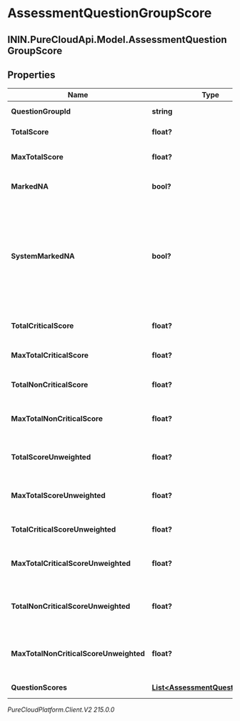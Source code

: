 # AssessmentQuestionGroupScore

## ININ.PureCloudApi.Model.AssessmentQuestionGroupScore

## Properties

|Name | Type | Description | Notes|
|------------ | ------------- | ------------- | -------------|
| **QuestionGroupId** | **string** | The ID of the question group | |
| **TotalScore** | **float?** | The total score for the questions | [optional] |
| **MaxTotalScore** | **float?** | The maximum total score for the questions | [optional] |
| **MarkedNA** | **bool?** | True if this question group is marked NA | [optional] |
| **SystemMarkedNA** | **bool?** | If markedNA is true, systemMarkedNA indicates whether it was marked by a user or by the system due to visibility conditions. Always false if markedNA is false. | [optional] |
| **TotalCriticalScore** | **float?** | The total score for the critical questions | [optional] |
| **MaxTotalCriticalScore** | **float?** | The maximum total score for the critical questions | [optional] |
| **TotalNonCriticalScore** | **float?** | The total score for the non-critical questions | [optional] |
| **MaxTotalNonCriticalScore** | **float?** | The maximum total score for the non-critical questions | [optional] |
| **TotalScoreUnweighted** | **float?** | The unweighted total score for this question group | [optional] |
| **MaxTotalScoreUnweighted** | **float?** | The maximum unweighted total score for this question group | [optional] |
| **TotalCriticalScoreUnweighted** | **float?** | The unweighted total score for the critical questions | [optional] |
| **MaxTotalCriticalScoreUnweighted** | **float?** | The maximum unweighted total score for the critical questions | [optional] |
| **TotalNonCriticalScoreUnweighted** | **float?** | The total unweighted score for the non-critical questions | [optional] |
| **MaxTotalNonCriticalScoreUnweighted** | **float?** | The maximum unweighted total score for the non-critical questions | [optional] |
| **QuestionScores** | [**List&lt;AssessmentQuestionScore&gt;**](AssessmentQuestionScore) | The individual question scores | [optional] |



_PureCloudPlatform.Client.V2 215.0.0_
